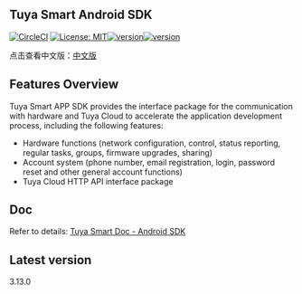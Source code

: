 ## Tuya Smart Android SDK

[![CircleCI](https://circleci.com/gh/TuyaInc/tuyasmart_home_android_sdk/tree/master.svg?style=svg)](https://circleci.com/gh/TuyaInc/tuyasmart_home_android_sdk/tree/master)  [![License: MIT](https://img.shields.io/badge/License-MIT-yellow.svg)](https://opensource.org/licenses/MIT)[![version](https://img.shields.io/badge/version-3.13.0-brightgreen)](https://tuyainc.github.io/tuyasmart_home_android_sdk_doc/zh-hans/resource/Update_Log.html)[![version](https://img.shields.io/badge/docs-brightgreen)](https://tuyainc.github.io/tuyasmart_home_android_sdk_doc/)



点击查看中文版：[中文版](README-zh.md)

## Features Overview

Tuya Smart APP SDK provides the interface package for the communication with hardware and Tuya Cloud to accelerate the application development process, including the following features:

- Hardware functions (network configuration, control, status reporting, regular tasks, groups, firmware upgrades, sharing)
- Account system (phone number, email registration, login, password reset and other general account functions)
- Tuya Cloud HTTP API interface package

## Doc

Refer to details: [Tuya Smart Doc - Android SDK](https://tuyainc.github.io/tuyasmart_home_android_sdk_doc/en/)

## Latest version

3.13.0